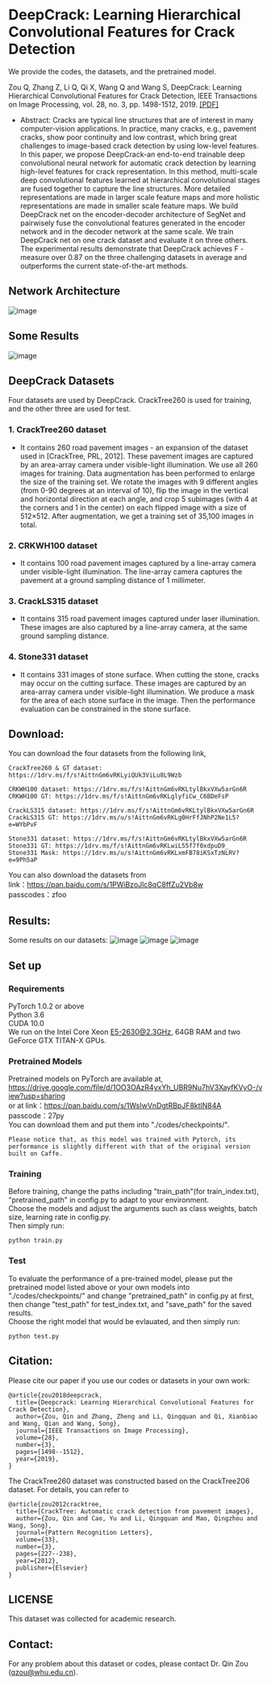 # DeepCrack: Learning Hierarchical Convolutional Features for Crack Detection

We provide the codes, the datasets, and the pretrained model.

Zou Q, Zhang Z, Li Q, Qi X, Wang Q and Wang S, DeepCrack: Learning Hierarchical Convolutional Features for Crack Detection, IEEE Transactions on Image Processing, vol. 28, no. 3, pp. 1498-1512, 2019. [ [PDF] ](https://cse.sc.edu/~songwang/document/tip19a.pdf)

 -  Abstract: Cracks are typical line structures that are of interest in many computer-vision applications. In practice, many cracks, e.g., pavement cracks, show poor continuity and low contrast, which bring great challenges to image-based crack detection by using low-level features. In this paper, we propose DeepCrack-an end-to-end trainable deep convolutional neural network for automatic crack detection by learning high-level features for crack representation. In this method, multi-scale deep convolutional features learned at hierarchical convolutional stages are fused together to capture the line structures. More detailed representations are made in larger scale feature maps and more holistic representations are made in smaller scale feature maps. We build DeepCrack net on the encoder-decoder architecture of SegNet and pairwisely fuse the convolutional features generated in the encoder network and in the decoder network at the same scale. We train DeepCrack net on one crack dataset and evaluate it on three others. The experimental results demonstrate that DeepCrack achieves F -measure over 0.87 on the three challenging datasets in average and outperforms the current state-of-the-art methods.

## Network Architecture
![image](docs/img/network.png)
## Some Results
![image](docs/img/intro.png)

## DeepCrack Datasets
Four datasets are used by DeepCrack. CrackTree260 is used for training, and the other three are used for test.

### 1. CrackTree260 dataset

+ It contains 260 road pavement images - an expansion of the dataset used in [CrackTree, PRL, 2012]. These pavement images are captured by an area-array camera under visible-light illumination. We use all 260 images for training. Data augmentation has been performed to enlarge the size of the training set. We rotate the images with 9 different angles (from 0-90 degrees at an interval of 10), flip the image in the vertical and horizontal direction at each angle, and crop 5 subimages (with 4 at the corners and 1 in the center) on each flipped image with a size of 512×512. After augmentation, we get a training set of 35,100 images in total.

### 2. CRKWH100 dataset
  + It contains 100 road pavement images captured by a line-array camera under visible-light illumination. The line-array camera captures the pavement at a ground sampling distance of 1 millimeter.
### 3. CrackLS315 dataset 
  - It contains 315 road pavement images captured under laser illumination. These images are also captured by a line-array camera, at the same ground sampling distance.
### 4. Stone331 dataset
  - It contains 331 images of stone surface. When cutting the stone, cracks may occur on the cutting surface. These images are captured by an area-array camera under visible-light illumination. We produce a mask for the area of each stone surface in the image. Then the performance evaluation can be constrained in the stone surface.


## Download:
You can download the four datasets from the following link,
```
CrackTree260 & GT dataset: https://1drv.ms/f/s!AittnGm6vRKLyiQUk3ViLu8L9Wzb 

CRKWH100 dataset: https://1drv.ms/f/s!AittnGm6vRKLtylBkxVXw5arGn6R 
CRKWH100 GT: https://1drv.ms/f/s!AittnGm6vRKLglyfiCw_C6BDeFsP

CrackLS315 dataset: https://1drv.ms/f/s!AittnGm6vRKLtylBkxVXw5arGn6R 
CrackLS315 GT: https://1drv.ms/u/s!AittnGm6vRKLg0HrFfJNhP2Ne1L5?e=WYbPvF

Stone331 dataset: https://1drv.ms/f/s!AittnGm6vRKLtylBkxVXw5arGn6R 
Stone331 GT: https://1drv.ms/f/s!AittnGm6vRKLwiL55f7f0xdpuD9_
Stone331 Mask: https://1drv.ms/u/s!AittnGm6vRKLxmFB78iKSxTzNLRV?e=9Ph5aP
```

You can also download the datasets from  
link：https://pan.baidu.com/s/1PWiBzoJlc8qC8ffZu2Vb8w   
passcodes：zfoo

## Results:
Some results on our datasets:
![image](docs/img/deepcrack-compare1.png)
![image](docs/img/deepcrack-compare2.png)
![image](docs/img/deepcrack-compare3.png)

## Set up
### Requirements
PyTorch 1.0.2 or above   
Python 3.6    
CUDA 10.0    
We run on the Intel Core Xeon E5-2630@2.3GHz, 64GB RAM and two GeForce GTX TITAN-X GPUs.

### Pretrained Models
Pretrained models on PyTorch are available at,   
https://drive.google.com/file/d/1OO3OAzR4yxYh_UBR9Nu7hV3XayfKVyO-/view?usp=sharing  
or at link：https://pan.baidu.com/s/1WsIwVnDgtRBpJF8ktlN84A   
passcode：27py   
You can download them and put them into "./codes/checkpoints/".


```
Please notice that, as this model was trained with Pytorch, its performance is slightly different with that of the original version built on Caffe.
```

### Training 
Before training, change the paths including "train_path"(for train_index.txt), "pretrained_path" in config.py to adapt to your environment.  
Choose the models and adjust the arguments such as class weights, batch size, learning rate in config.py.  
Then simply run:  
```
python train.py 
```

### Test
To evaluate the performance of a pre-trained model, please put the pretrained model listed above or your own models into "./codes/checkpoints/" and change "pretrained_path" in config.py at first, then change "test_path" for test_index.txt, and "save_path" for the saved results.   
Choose the right model that would be evlauated, and then simply run:  
```
python test.py
```

## Citation:
Please cite our paper if you use our codes or datasets in your own work:
```
@article{zou2018deepcrack,
  title={Deepcrack: Learning Hierarchical Convolutional Features for Crack Detection},
  author={Zou, Qin and Zhang, Zheng and Li, Qingquan and Qi, Xianbiao and Wang, Qian and Wang, Song},
  journal={IEEE Transactions on Image Processing},
  volume={28},
  number={3},
  pages={1498--1512},
  year={2019},
}
```
The CrackTree260 dataset was constructed based on the CrackTree206 dataset. For details, you can refer to
```
@article{zou2012cracktree,
  title={CrackTree: Automatic crack detection from pavement images},
  author={Zou, Qin and Cao, Yu and Li, Qingquan and Mao, Qingzhou and Wang, Song},
  journal={Pattern Recognition Letters},
  volume={33},
  number={3},
  pages={227--238},
  year={2012},
  publisher={Elsevier}
}
```
## LICENSE

This dataset was collected for academic research. 

## Contact: 

For any problem about this dataset or codes, please contact Dr. Qin Zou (qzou@whu.edu.cn).
